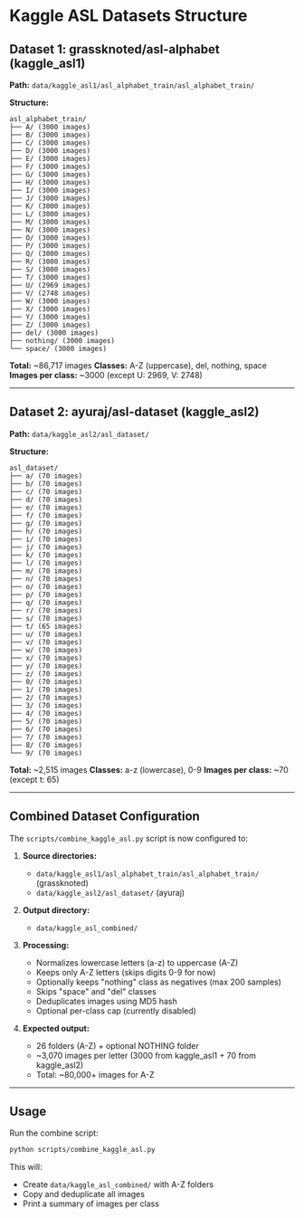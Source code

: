 # Kaggle ASL Datasets Structure

## Dataset 1: grassknoted/asl-alphabet (kaggle_asl1)

**Path:** `data/kaggle_asl1/asl_alphabet_train/asl_alphabet_train/`

**Structure:**
```
asl_alphabet_train/
├── A/ (3000 images)
├── B/ (3000 images)
├── C/ (3000 images)
├── D/ (3000 images)
├── E/ (3000 images)
├── F/ (3000 images)
├── G/ (3000 images)
├── H/ (3000 images)
├── I/ (3000 images)
├── J/ (3000 images)
├── K/ (3000 images)
├── L/ (3000 images)
├── M/ (3000 images)
├── N/ (3000 images)
├── O/ (3000 images)
├── P/ (3000 images)
├── Q/ (3000 images)
├── R/ (3000 images)
├── S/ (3000 images)
├── T/ (3000 images)
├── U/ (2969 images)
├── V/ (2748 images)
├── W/ (3000 images)
├── X/ (3000 images)
├── Y/ (3000 images)
├── Z/ (3000 images)
├── del/ (3000 images)
├── nothing/ (3000 images)
└── space/ (3000 images)
```

**Total:** ~86,717 images
**Classes:** A-Z (uppercase), del, nothing, space
**Images per class:** ~3000 (except U: 2969, V: 2748)

---

## Dataset 2: ayuraj/asl-dataset (kaggle_asl2)

**Path:** `data/kaggle_asl2/asl_dataset/`

**Structure:**
```
asl_dataset/
├── a/ (70 images)
├── b/ (70 images)
├── c/ (70 images)
├── d/ (70 images)
├── e/ (70 images)
├── f/ (70 images)
├── g/ (70 images)
├── h/ (70 images)
├── i/ (70 images)
├── j/ (70 images)
├── k/ (70 images)
├── l/ (70 images)
├── m/ (70 images)
├── n/ (70 images)
├── o/ (70 images)
├── p/ (70 images)
├── q/ (70 images)
├── r/ (70 images)
├── s/ (70 images)
├── t/ (65 images)
├── u/ (70 images)
├── v/ (70 images)
├── w/ (70 images)
├── x/ (70 images)
├── y/ (70 images)
├── z/ (70 images)
├── 0/ (70 images)
├── 1/ (70 images)
├── 2/ (70 images)
├── 3/ (70 images)
├── 4/ (70 images)
├── 5/ (70 images)
├── 6/ (70 images)
├── 7/ (70 images)
├── 8/ (70 images)
└── 9/ (70 images)
```

**Total:** ~2,515 images
**Classes:** a-z (lowercase), 0-9
**Images per class:** ~70 (except t: 65)

---

## Combined Dataset Configuration

The `scripts/combine_kaggle_asl.py` script is now configured to:

1. **Source directories:**
   - `data/kaggle_asl1/asl_alphabet_train/asl_alphabet_train/` (grassknoted)
   - `data/kaggle_asl2/asl_dataset/` (ayuraj)

2. **Output directory:**
   - `data/kaggle_asl_combined/`

3. **Processing:**
   - Normalizes lowercase letters (a-z) to uppercase (A-Z)
   - Keeps only A-Z letters (skips digits 0-9 for now)
   - Optionally keeps "nothing" class as negatives (max 200 samples)
   - Skips "space" and "del" classes
   - Deduplicates images using MD5 hash
   - Optional per-class cap (currently disabled)

4. **Expected output:**
   - 26 folders (A-Z) + optional NOTHING folder
   - ~3,070 images per letter (3000 from kaggle_asl1 + 70 from kaggle_asl2)
   - Total: ~80,000+ images for A-Z

---

## Usage

Run the combine script:
```bash
python scripts/combine_kaggle_asl.py
```

This will:
- Create `data/kaggle_asl_combined/` with A-Z folders
- Copy and deduplicate all images
- Print a summary of images per class
